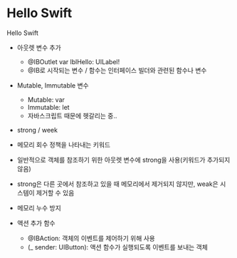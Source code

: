 # Hello Swift
Hello Swift

- 아웃렛 변수 추가
    - @IBOutlet var lblHello: UILabel!
    - @IB로 시작되는 변수 / 함수는 인터페이스 빌더와 관련된 함수나 변수

- Mutable, Immutable 변수
    - Mutable: var
    - Immutable: let
    - 자바스크립트 때문에 헷갈리는 중..

- strong / week
 - 메모리 회수 정책을 나타내는 키워드
 - 일반적으로 객체를 참조하기 위한 아웃렛 변수에 strong을 사용(키워드가 추가되지 않음)
 - strong은 다른 곳에서 참조하고 있을 때 메모리에서 제거되지 않지만, weak은 시스템이 제거할 수 있음
 - 메모리 누수 방지
 
 - 액션 추가 함수
    - @IBAction: 객체의 이벤트를 제어하기 위해 사용
    - (_ sender: UIButton): 액션 함수가 실행되도록 이벤트를 보내는 객체
